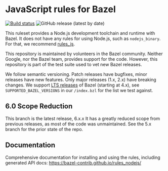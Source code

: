# JavaScript rules for Bazel

[![Build status](https://badge.buildkite.com/af1a592b39b11923ef0f523cbb223dd3dbd61629f8bc813c07.svg?branch=stable)](https://buildkite.com/bazel/nodejs-rules-nodejs-postsubmit)
![GitHub release (latest by date)](https://img.shields.io/github/downloads/bazel-contrib/rules_nodejs/latest/total)

This ruleset provides a Node.js development toolchain and runtime with Bazel.
It does not have any rules for using Node.js, such as `nodejs_binary`.
For that, we recommend [rules_js](https://github.com/aspect-build/rules_js).

This repository is maintained by volunteers in the Bazel community. Neither Google, nor the Bazel team, provides support for the code. However, this repository is part of the test suite used to vet new Bazel releases.

We follow semantic versioning. Patch releases have bugfixes, minor releases have new features. Only major releases (1.x, 2.x) have breaking changes. We support [LTS releases](https://blog.bazel.build/2020/11/10/long-term-support-release.html) of Bazel (starting at 4.x), see `SUPPORTED_BAZEL_VERSIONS` in our `/index.bzl` for the list we test against.

## 6.0 Scope Reduction

This branch is the latest release, 6.x.x
It has a greatly reduced scope from previous releases, as most of the code was unmaintained.
See the 5.x branch for the prior state of the repo.

## Documentation

Comprehensive documentation for installing and using the rules, including generated API docs:
https://bazel-contrib.github.io/rules_nodejs/
